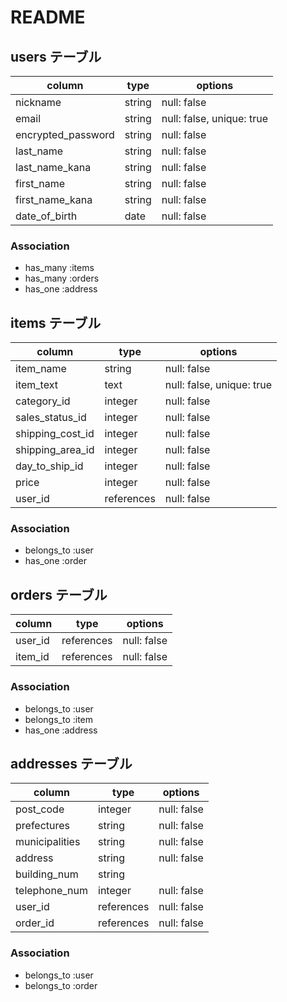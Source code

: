 # README

## users テーブル

| column             | type       | options                   |
| ------------------ | ---------- | ------------------------- |
| nickname           | string     | null: false               |
| email              | string     | null: false, unique: true |
| encrypted_password | string     | null: false               |
| last_name          | string     | null: false               |
| last_name_kana     | string     | null: false               |
| first_name         | string     | null: false               |
| first_name_kana    | string     | null: false               |
| date_of_birth      | date       | null: false               |

### Association
- has_many :items
- has_many :orders
- has_one :address

## items テーブル

| column            | type       | options                   |
| ----------------- | ---------- | ------------------------- |
| item_name         | string     | null: false               |
| item_text         | text       | null: false, unique: true |
| category_id       | integer    | null: false               |
| sales_status_id   | integer    | null: false               |
| shipping_cost_id  | integer    | null: false               |
| shipping_area_id  | integer    | null: false               |
| day_to_ship_id    | integer    | null: false               |
| price             | integer    | null: false               |
| user_id           | references | null: false               |

### Association
- belongs_to :user
- has_one :order

## orders テーブル

| column            | type       | options                   |
| ----------------- | ---------- | ------------------------- |
| user_id           | references | null: false               |
| item_id           | references | null: false               |

### Association
- belongs_to :user
- belongs_to :item
- has_one :address

## addresses テーブル

| column            | type       | options                   |
| ----------------- | ---------- | ------------------------- |
| post_code         | integer    | null: false               |
| prefectures       | string     | null: false               |
| municipalities    | string     | null: false               |
| address           | string     | null: false               |
| building_num      | string     |                           |
| telephone_num     | integer    | null: false               |
| user_id           | references | null: false               |
| order_id          | references | null: false               |

### Association
- belongs_to :user
- belongs_to :order
